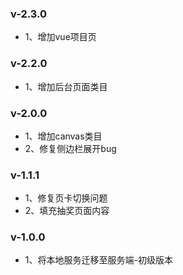 
### v-2.3.0
- 1、增加vue项目页

### v-2.2.0
- 1、增加后台页面类目

### v-2.0.0
- 1、增加canvas类目
- 2、修复侧边栏展开bug

### v-1.1.1
- 1、修复页卡切换问题
- 2、填充抽奖页面内容

### v-1.0.0
- 1、将本地服务迁移至服务端-初级版本
